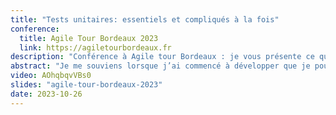 ```yaml
---
title: "Tests unitaires: essentiels et compliqués à la fois"
conference: 
  title: Agile Tour Bordeaux 2023
  link: https://agiletourbordeaux.fr
description: "Conférence à Agile tour Bordeaux : je vous présente ce que j’ai appris durant ces dernières années afin de faciliter l’écriture de vos tests. Lorsque j’ai commencé à développer, je pouvais coder pendant des heures sans exécuter mon code. La suite était moins marrante, je passais des heures à le débugger. J’ai découvert les tests par la suite et j’ai rapidement compris les avantages qu’ils apportaient."
abstract: "Je me souviens lorsque j’ai commencé à développer que je pouvais coder pendant des heures sans exécuter mon code. La suite était moins marrante, je passais des heures à le débugger. J’ai découvert les tests par la suite et j’ai rapidement compris les avantages qu’ils apportaient. Cependant, ça n’a pas été facile d’écrire mes premiers tests. On peut commettre beaucoup d'erreurs qui les rendent difficiles à écrire et à maintenir. Je souhaite vous présenter ce que j’ai appris durant ces dernières années afin de faciliter l’écriture de vos tests."
video: AOhqbqvVBs0
slides: "agile-tour-bordeaux-2023"
date: 2023-10-26
---
```

